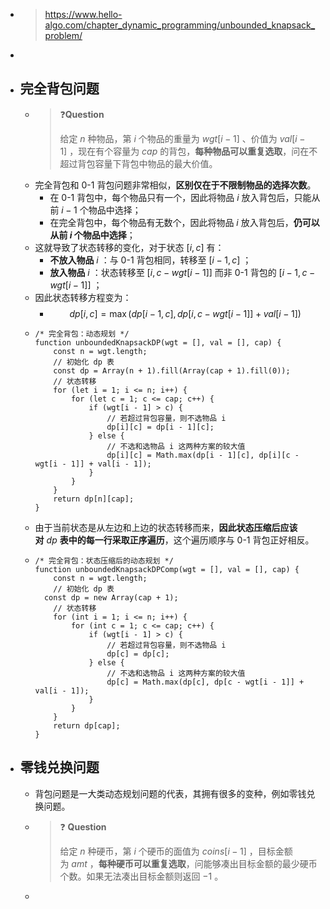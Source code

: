 - > https://www.hello-algo.com/chapter_dynamic_programming/unbounded_knapsack_problem/
-
- ## 完全背包问题
	- > ❓**Question**
	  >
	  > 给定 $n$ 种物品，第 $i$ 个物品的重量为 $wgt[i-1]$ 、价值为 $val[i-1]$ ，现在有个容量为 $cap$ 的背包，**每种物品可以重复选取**，问在不超过背包容量下背包中物品的最大价值。
	- 完全背包和 0-1 背包问题非常相似，**区别仅在于不限制物品的选择次数**。
		- 在 0-1 背包中，每个物品只有一个，因此将物品 $i$ 放入背包后，只能从前 $i−1$ 个物品中选择；
		- 在完全背包中，每个物品有无数个，因此将物品 $i$ 放入背包后，**仍可以从前 $i$ 个物品中选择**；
	- 这就导致了状态转移的变化，对于状态 $[i,c]$ 有：
		- **不放入物品** $i$ ：与 0-1 背包相同，转移至 $[i−1,c]$ ；
		- **放入物品** $i$ ：状态转移至 $[i,c−wgt[i−1]]$ 而非 0-1 背包的 $[i−1,c−wgt[i−1]]$ ；
	- 因此状态转移方程变为：
		- $$dp[i,c]=\max(dp[i-1,c],dp[i,c-wgt[i-1]]+val[i-1])$$
	- ```
	  /* 完全背包：动态规划 */
	  function unboundedKnapsackDP(wgt = [], val = [], cap) {
	      const n = wgt.length;
	      // 初始化 dp 表
	      const dp = Array(n + 1).fill(Array(cap + 1).fill(0));
	      // 状态转移
	      for (let i = 1; i <= n; i++) {
	          for (let c = 1; c <= cap; c++) {
	              if (wgt[i - 1] > c) {
	                  // 若超过背包容量，则不选物品 i
	                  dp[i][c] = dp[i - 1][c];
	              } else {
	                  // 不选和选物品 i 这两种方案的较大值
	                  dp[i][c] = Math.max(dp[i - 1][c], dp[i][c - wgt[i - 1]] + val[i - 1]);
	              }
	          }
	      }
	      return dp[n][cap];
	  }
	  ```
	- 由于当前状态是从左边和上边的状态转移而来，**因此状态压缩后应该对** $dp$ **表中的每一行采取正序遍历**，这个遍历顺序与 0-1 背包正好相反。
	- ```
	  /* 完全背包：状态压缩后的动态规划 */
	  function unboundedKnapsackDPComp(wgt = [], val = [], cap) {
	      const n = wgt.length;
	      // 初始化 dp 表
	  	const dp = new Array(cap + 1);
	      // 状态转移
	      for (int i = 1; i <= n; i++) {
	          for (int c = 1; c <= cap; c++) {
	              if (wgt[i - 1] > c) {
	                  // 若超过背包容量，则不选物品 i
	                  dp[c] = dp[c];
	              } else {
	                  // 不选和选物品 i 这两种方案的较大值
	                  dp[c] = Math.max(dp[c], dp[c - wgt[i - 1]] + val[i - 1]);
	              }
	          }
	      }
	      return dp[cap];
	  }
	  ```
- ## 零钱兑换问题
	- 背包问题是一大类动态规划问题的代表，其拥有很多的变种，例如零钱兑换问题。
	- > ❓ **Question**
	  >
	  > 给定 $n$ 种硬币，第 $i$ 个硬币的面值为 $coins[i-1]$ ，目标金额为 $amt$ ，**每种硬币可以重复选取**，问能够凑出目标金额的最少硬币个数。如果无法凑出目标金额则返回 −1 。
	-